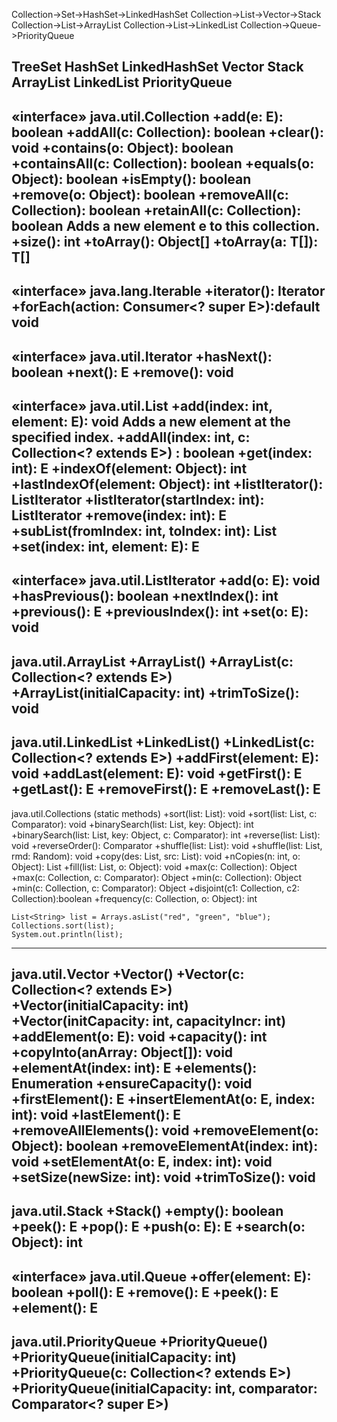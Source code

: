 Collection->Set->HashSet->LinkedHashSet
Collection->List->Vector->Stack
Collection->List->ArrayList
Collection->List->LinkedList
Collection->Queue->PriorityQueue

TreeSet
HashSet
LinkedHashSet
Vector
Stack
ArrayList
LinkedList
PriorityQueue
------------
«interface» java.util.Collection<E>
+add(e: E): boolean
+addAll(c: Collection<? extends E>): boolean
+clear(): void
+contains(o: Object): boolean
+containsAll(c: Collection<?>): boolean
+equals(o: Object): boolean
+isEmpty(): boolean
+remove(o: Object): boolean
+removeAll(c: Collection<?>): boolean
+retainAll(c: Collection<?>): boolean Adds a new element e to this collection.
+size(): int
+toArray(): Object[]
+toArray(a: T[]): T[]
---
«interface» java.lang.Iterable<E>
+iterator(): Iterator<E>
+forEach(action: Consumer<? super E>):default void
---
«interface» java.util.Iterator<E>
+hasNext(): boolean
+next(): E
+remove(): void
---------------
«interface» java.util.List<E>
+add(index: int, element: E): void Adds a new element at the specified index.
+addAll(index: int, c: Collection<? extends E>) : boolean
+get(index: int): E 
+indexOf(element: Object): int 
+lastIndexOf(element: Object): int 
+listIterator(): ListIterator<E> 
+listIterator(startIndex: int): ListIterator<E>
+remove(index: int): E
+subList(fromIndex: int, toIndex: int): List<E>
+set(index: int, element: E): E
---
«interface» java.util.ListIterator<E>
+add(o: E): void
+hasPrevious(): boolean
+nextIndex(): int
+previous(): E
+previousIndex(): int
+set(o: E): void
---------------
java.util.ArrayList<E>
+ArrayList()
+ArrayList(c: Collection<? extends E>)
+ArrayList(initialCapacity: int)
+trimToSize(): void
---------------
java.util.LinkedList<E>
+LinkedList()
+LinkedList(c: Collection<? extends E>)
+addFirst(element: E): void
+addLast(element: E): void
+getFirst(): E
+getLast(): E
+removeFirst(): E
+removeLast(): E
---------------
java.util.Collections (static methods)
+sort(list: List): void
+sort(list: List, c: Comparator): void
+binarySearch(list: List, key: Object): int
+binarySearch(list: List, key: Object, c: Comparator): int
+reverse(list: List): void
+reverseOrder(): Comparator
+shuffle(list: List): void
+shuffle(list: List, rmd: Random): void
+copy(des: List, src: List): void
+nCopies(n: int, o: Object): List
+fill(list: List, o: Object): void
+max(c: Collection): Object
+max(c: Collection, c: Comparator): Object
+min(c: Collection): Object
+min(c: Collection, c: Comparator): Object
+disjoint(c1: Collection, c2: Collection):boolean
+frequency(c: Collection, o: Object): int
```
List<String> list = Arrays.asList("red", "green", "blue");
Collections.sort(list);
System.out.println(list);
```
---------------
java.util.Vector<E>
+Vector()
+Vector(c: Collection<? extends E>)
+Vector(initialCapacity: int)
+Vector(initCapacity: int, capacityIncr: int)
+addElement(o: E): void
+capacity(): int 
+copyInto(anArray: Object[]): void
+elementAt(index: int): E
+elements(): Enumeration<E>
+ensureCapacity(): void
+firstElement(): E
+insertElementAt(o: E, index: int): void
+lastElement(): E
+removeAllElements(): void
+removeElement(o: Object): boolean
+removeElementAt(index: int): void
+setElementAt(o: E, index: int): void
+setSize(newSize: int): void
+trimToSize(): void
----------------
java.util.Stack<E>
+Stack() 
+empty(): boolean 
+peek(): E 
+pop(): E 
+push(o: E): E 
+search(o: Object): int
-----------
«interface» java.util.Queue<E>
+offer(element: E): boolean 
+poll(): E 
+remove(): E 
+peek(): E 
+element(): E
---------------
java.util.PriorityQueue<E>
+PriorityQueue() 
+PriorityQueue(initialCapacity: int) 
+PriorityQueue(c: Collection<? extends E>) 
+PriorityQueue(initialCapacity: int, comparator: Comparator<? super E>)
----------
